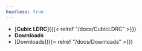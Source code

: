 ```yaml
---
headless: true
---
```


 - [**Cubic LDRC**]({{< relref "/docs/CubicLDRC" >}})
 - **Downloads**
 - [Downloads]({{< relref "/docs/Downloads" >}})